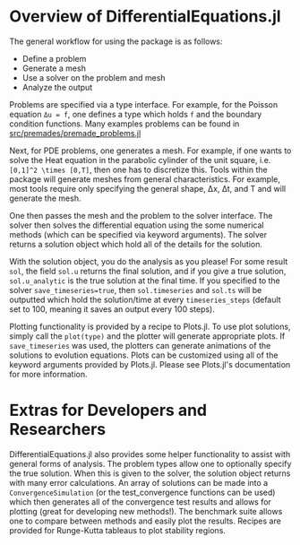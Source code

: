 # Overview of DifferentialEquations.jl

The general workflow for using the package is as follows:

* Define a problem
* Generate a mesh
* Use a solver on the problem and mesh
* Analyze the output

Problems are specified via a type interface. For example, for the Poisson equation
``Δu = f``, one defines a type which holds `f` and the boundary condition functions.
Many examples problems can be found in [src/premades/premade_problems.jl](https://github.com/JuliaDiffEq/DifferentialEquations.jl/blob/master/src/premades/premade_problems.jl)


Next, for PDE problems, one generates a mesh. For example, if one wants to solve the Heat equation
in the parabolic cylinder of the unit square, i.e. ``[0,1]^2 \times [0,T]``, then one
has to discretize this. Tools within the package will generate meshes from
general characteristics. For example, most tools require only specifying the
general shape, Δx, Δt, and T and will generate the mesh.

One then passes the mesh and the problem to the solver interface. The solver then
solves the differential equation using the some numerical methods (which can be
specified via keyword arguments). The solver returns a solution object which
hold all of the details for the solution.

With the solution object, you do the analysis as you please! For some result `sol`,
the field `sol.u` returns the final solution, and if you give a true solution,
`sol.u_analytic` is the true solution at the final time. If you specified to the solver
`save_timeseries=true`, then `sol.timeseries` and `sol.ts` will be outputted which hold the
solution/time at every `timeseries_steps` (default set to 100, meaning it saves an output
every 100 steps).

Plotting functionality is provided by a recipe to Plots.jl. To
use plot solutions, simply call the `plot(type)` and the plotter will generate
appropriate plots. If `save_timeseries` was used, the plotters can
generate animations of the solutions to evolution equations.
Plots can be customized using all of the keyword arguments
provided by Plots.jl. Please see Plots.jl's documentation for more information.

# Extras for Developers and Researchers

DifferentialEquations.jl also provides some helper functionality to assist
with general forms of analysis. The problem types allow one to optionally
specify the true solution. When this is given to the solver, the solution
object returns with many error calculations. An array of solutions
can be made into a `ConvergenceSimulation` (or the test_convergence functions
can be used) which then generates all of the convergence test results and
allows for plotting (great for developing new methods!). The benchmark suite
allows one to compare between methods and easily plot
the results. Recipes are provided for Runge-Kutta tableaus to plot stability
regions.
